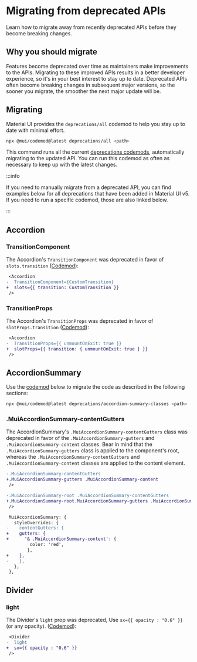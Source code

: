 # Migrating from deprecated APIs

<p class="description">Learn how to migrate away from recently deprecated APIs before they become breaking changes.</p>

## Why you should migrate

Features become deprecated over time as maintainers make improvements to the APIs.
Migrating to these improved APIs results in a better developer experience, so it's in your best interest to stay up to date.
Deprecated APIs often become breaking changes in subsequent major versions, so the sooner you migrate, the smoother the next major update will be.

## Migrating

Material UI provides the `deprecations/all` codemod to help you stay up to date with minimal effort.

```bash
npx @mui/codemod@latest deprecations/all <path>
```

This command runs all the current [deprecations codemods](https://github.com/mui/material-ui/tree/HEAD/packages/mui-codemod#deprecations), automatically migrating to the updated API.
You can run this codemod as often as necessary to keep up with the latest changes.

:::info

If you need to manually migrate from a deprecated API, you can find examples below for all deprecations that have been added in Material UI v5.
If you need to run a specific codemod, those are also linked below.

:::

## Accordion

### TransitionComponent

The Accordion's `TransitionComponent` was deprecated in favor of `slots.transition` ([Codemod](https://github.com/mui/material-ui/tree/HEAD/packages/mui-codemod#accordion-props)):

```diff
 <Accordion
-  TransitionComponent={CustomTransition}
+  slots={{ transition: CustomTransition }}
 />
```

### TransitionProps

The Accordion's `TransitionProps` was deprecated in favor of `slotProps.transition` ([Codemod](https://github.com/mui/material-ui/tree/HEAD/packages/mui-codemod#accordion-props)):

```diff
 <Accordion
-  TransitionProps={{ unmountOnExit: true }}
+  slotProps={{ transition: { unmountOnExit: true } }}
 />
```

## AccordionSummary

Use the [codemod](https://github.com/mui/material-ui/tree/HEAD/packages/mui-codemod#accordion-summary-classes) below to migrate the code as described in the following sections:

```bash
npx @mui/codemod@latest deprecations/accordion-summary-classes <path>
```

### .MuiAccordionSummary-contentGutters

The AccordionSummary's `.MuiAccordionSummary-contentGutters` class was deprecated in favor of the `.MuiAccordionSummary-gutters` and `.MuiAccordionSummary-content` classes.
Bear in mind that the `.MuiAccordionSummary-gutters` class is applied to the component's root, whereas the `.MuiAccordionSummary-contentGutters` and `.MuiAccordionSummary-content` classes are applied to the content element.

```diff
-.MuiAccordionSummary-contentGutters
+.MuiAccordionSummary-gutters .MuiAccordionSummary-content
 />
```

```diff
-.MuiAccordionSummary-root .MuiAccordionSummary-contentGutters
+.MuiAccordionSummary-root.MuiAccordionSummary-gutters .MuiAccordionSummary-content
 />
```

```diff
 MuiAccordionSummary: {
   styleOverrides: {
-    contentGutters: {
+    gutters: {
+      '& .MuiAccordionSummary-content': {
         color: 'red',
        },
+    },
-    },
   },
 },
```

## Divider

### light

The Divider's `light` prop was deprecated, Use `sx={{ opacity : "0.6" }}` (or any opacity). ([Codemod](https://github.com/mui/material-ui/tree/HEAD/packages/mui-codemod#divider-props)):

```diff
 <Divider
-  light
+  sx={{ opacity : "0.6" }}
 />
```
